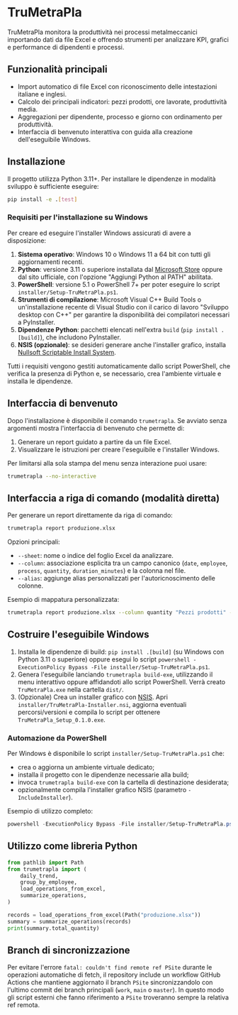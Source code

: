 # TruMetraPla

TruMetraPla monitora la produttività nei processi metalmeccanici importando dati da file Excel e offrendo strumenti per analizzare KPI, grafici e performance di dipendenti e processi.

## Funzionalità principali

- Import automatico di file Excel con riconoscimento delle intestazioni italiane e inglesi.
- Calcolo dei principali indicatori: pezzi prodotti, ore lavorate, produttività media.
- Aggregazioni per dipendente, processo e giorno con ordinamento per produttività.
- Interfaccia di benvenuto interattiva con guida alla creazione dell'eseguibile Windows.

## Installazione

Il progetto utilizza Python 3.11+. Per installare le dipendenze in modalità sviluppo è sufficiente eseguire:

```bash
pip install -e .[test]
```

### Requisiti per l'installazione su Windows

Per creare ed eseguire l'installer Windows assicurati di avere a disposizione:

1. **Sistema operativo**: Windows 10 o Windows 11 a 64 bit con tutti gli aggiornamenti recenti.
2. **Python**: versione 3.11 o superiore installata dal [Microsoft Store](https://www.microsoft.com/store/productId/9PJPW5LDXLZ5) oppure dal sito ufficiale, con l'opzione "Aggiungi Python al PATH" abilitata.
3. **PowerShell**: versione 5.1 o PowerShell 7+ per poter eseguire lo script `installer/Setup-TruMetraPla.ps1`.
4. **Strumenti di compilazione**: Microsoft Visual C++ Build Tools o un'installazione recente di Visual Studio con il carico di lavoro "Sviluppo desktop con C++" per garantire la disponibilità dei compilatori necessari a PyInstaller.
5. **Dipendenze Python**: pacchetti elencati nell'extra `build` (`pip install .[build]`), che includono PyInstaller.
6. **NSIS (opzionale)**: se desideri generare anche l'installer grafico, installa [Nullsoft Scriptable Install System](https://nsis.sourceforge.io/Download).

Tutti i requisiti vengono gestiti automaticamente dallo script PowerShell, che verifica la presenza di Python e, se necessario, crea l'ambiente virtuale e installa le dipendenze.

## Interfaccia di benvenuto

Dopo l'installazione è disponibile il comando `trumetrapla`. Se avviato senza argomenti mostra l'interfaccia di benvenuto che permette di:

1. Generare un report guidato a partire da un file Excel.
2. Visualizzare le istruzioni per creare l'eseguibile e l'installer Windows.

Per limitarsi alla sola stampa del menu senza interazione puoi usare:

```bash
trumetrapla --no-interactive
```

## Interfaccia a riga di comando (modalità diretta)

Per generare un report direttamente da riga di comando:

```bash
trumetrapla report produzione.xlsx
```

Opzioni principali:

- `--sheet`: nome o indice del foglio Excel da analizzare.
- `--column`: associazione esplicita tra un campo canonico (`date`, `employee`, `process`, `quantity`, `duration_minutes`) e la colonna nel file.
- `--alias`: aggiunge alias personalizzati per l'autoricnoscimento delle colonne.

Esempio di mappatura personalizzata:

```bash
trumetrapla report produzione.xlsx --column quantity "Pezzi prodotti" --alias employee Operatore
```

## Costruire l'eseguibile Windows

1. Installa le dipendenze di build: `pip install .[build]` (su Windows con Python 3.11 o superiore) oppure esegui lo script `powershell -ExecutionPolicy Bypass -File installer/Setup-TruMetraPla.ps1`.
2. Genera l'eseguibile lanciando `trumetrapla build-exe`, utilizzando il menu interattivo oppure affidandoti allo script PowerShell. Verrà creato `TruMetraPla.exe` nella cartella `dist/`.
3. (Opzionale) Crea un installer grafico con [NSIS](https://nsis.sourceforge.io/). Apri `installer/TruMetraPla-Installer.nsi`, aggiorna eventuali percorsi/versioni e compila lo script per ottenere `TruMetraPla_Setup_0.1.0.exe`.

### Automazione da PowerShell

Per Windows è disponibile lo script `installer/Setup-TruMetraPla.ps1` che:

- crea o aggiorna un ambiente virtuale dedicato;
- installa il progetto con le dipendenze necessarie alla build;
- invoca `trumetrapla build-exe` con la cartella di destinazione desiderata;
- opzionalmente compila l'installer grafico NSIS (parametro `-IncludeInstaller`).

Esempio di utilizzo completo:

```powershell
powershell -ExecutionPolicy Bypass -File installer/Setup-TruMetraPla.ps1 -IncludeInstaller
```

## Utilizzo come libreria Python

```python
from pathlib import Path
from trumetrapla import (
    daily_trend,
    group_by_employee,
    load_operations_from_excel,
    summarize_operations,
)

records = load_operations_from_excel(Path("produzione.xlsx"))
summary = summarize_operations(records)
print(summary.total_quantity)
```

## Branch di sincronizzazione

Per evitare l'errore `fatal: couldn't find remote ref PSite` durante le operazioni automatiche di fetch, il repository include un workflow GitHub Actions che mantiene aggiornato il branch `PSite` sincronizzandolo con l'ultimo commit dei branch principali (`work`, `main` o `master`). In questo modo gli script esterni che fanno riferimento a `PSite` troveranno sempre la relativa ref remota.
